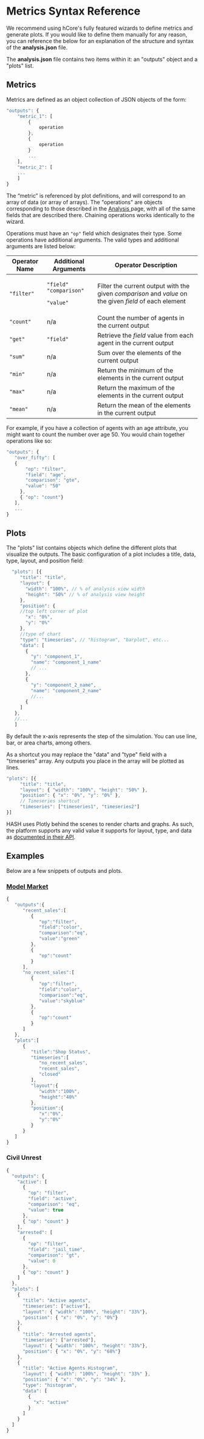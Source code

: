 # Metrics Syntax Reference

We recommend using hCore's fully featured wizards to define metrics and generate plots. If you would like to define them manually for any reason, you can reference the below for an explanation of the structure and syntax of the **analysis.json** file.

The **analysis.json** file contains two items within it: an "outputs" object and a "plots" list.

## Metrics

Metrics are defined as an object collection of JSON objects of the form:

```javascript
"outputs": {
    "metric_1": [
        {
            operation
        },
        {
            operation
        }
        ...
    ],
    "metric_2": [
    ...
    ]
}
```

The “metric” is referenced by plot definitions, and will correspond to an array of data \(or array of arrays\). The "operations" are objects corresponding to those described in the [Analysis ](./)page, with all of the same fields that are described there. Chaining operations works identically to the wizard.

Operations must have an `"op"` field which designates their type. Some operations have additional arguments. The valid types and additional arguments are listed below:

<table class="docs-table">
  <thead>
    <tr>
      <th class="text-left">Operator Name</th>
      <th class="text-left">Additional Arguments</th>
      <th class="text-left">Operator Description</th>
    </tr>
  </thead>
  <tbody>
    <tr>
      <td class="text-left"><code>&quot;filter&quot;</code>
      </td>
      <td class="text-left">
        <p><code>&quot;field&quot;</code>  <code>&quot;comparison&quot;</code>
        </p>
        <p><code>&quot;value&quot;</code>
        </p>
      </td>
      <td class="text-left">Filter the current output with the given <em>comparison</em> and <em>value</em> on
        the given <em>field</em> of each element</td>
    </tr>
    <tr>
      <td class="text-left"><code>&quot;count&quot;</code>
      </td>
      <td class="text-left">n/a</td>
      <td class="text-left">Count the number of agents in the current output</td>
    </tr>
    <tr>
      <td class="text-left"><code>&quot;get&quot;</code>
      </td>
      <td class="text-left"><code>&quot;field&quot;</code>
      </td>
      <td class="text-left">Retrieve the <em>field</em> value from each agent in the current output</td>
    </tr>
    <tr>
      <td class="text-left"><code>&quot;sum&quot;</code>
      </td>
      <td class="text-left">n/a</td>
      <td class="text-left">Sum over the elements of the current output</td>
    </tr>
    <tr>
      <td class="text-left"><code>&quot;min&quot;</code>
      </td>
      <td class="text-left">n/a</td>
      <td class="text-left">Return the minimum of the elements in the current output</td>
    </tr>
    <tr>
      <td class="text-left"><code>&quot;max&quot;</code>
      </td>
      <td class="text-left">n/a</td>
      <td class="text-left">Return the maximum of the elements in the current output</td>
    </tr>
    <tr>
      <td class="text-left"><code>&quot;mean&quot;</code>
      </td>
      <td class="text-left">n/a</td>
      <td class="text-left">Return the mean of the elements in the current output</td>
    </tr>
  </tbody>
</table>

For example, if you have a collection of agents with an age attribute, you might want to count the number over age 50. You would chain together operations like so:

```javascript
"outputs": {
   "over_fifty": [
   {
       "op": "filter",
       "field": "age",
       "comparison": "gte",
       "value": "50"
     },
     { "op": "count"}
   ],
   ...
}
```

## Plots

The "plots" list contains objects which define the different plots that visualize the outputs. The basic configuration of a plot includes a title, data, type, layout, and position field:

```javascript
  "plots": [{
     "title": "title",
     "layout": {
       "width": "100%", // % of analysis view width
       "height": "50%" // % of analysis view height
     },
     "position": {
     //top left corner of plot
       "x": "0%",
       "y": "0%"
     },
     //type of chart
     "type": "timeseries", // "histogram", "barplot", etc...
     "data": [
       {
         "y": "component_1",
         "name": "component_1_name"
         // ...
       },
       {
         "y": "component_2_name",
         "name": "component_2_name"
         //...
       {
     ]
   },
   //...
   ]
```

By default the x-axis represents the step of the simulation. You can use line, bar, or area charts, among others.

As a shortcut you may replace the "data" and "type" field with a "timeseries" array. Any outputs you place in the array will be plotted as lines.

```javascript
"plots": [{
     "title": "title",
     "layout": { "width": "100%", "height": "50%" },
     "position": { "x": "0%", "y": "0%" },
     // Timeseries shortcut
     "timeseries": ["timeseries1", "timeseries2"]
}]
```

HASH uses Plotly behind the scenes to render charts and graphs. As such, the platform supports any valid value it supports for layout, type, and data as [documented in their API](https://plotly.com/javascript/reference/).

## Examples

Below are a few snippets of outputs and plots.

### [Model Market](https://core.hash.ai/@hash/model-market/4.4.1)

```javascript
{
   "outputs":{
      "recent_sales":[
         {
            "op":"filter",
            "field":"color",
            "comparison":"eq",
            "value":"green"
         },
         {
            "op":"count"
         }
      ],
      "no_recent_sales":[
         {
            "op":"filter",
            "field":"color",
            "comparison":"eq",
            "value":"skyblue"
         },
         {
            "op":"count"
         }
      ]
   },
   "plots":[
      {
         "title":"Shop Status",
         "timeseries":[
            "no_recent_sales",
            "recent_sales",
            "closed"
         ],
         "layout":{
            "width":"100%",
            "height":"40%"
         },
         "position":{
            "x":"0%",
            "y":"0%"
         }
      }
   ]
}
```

### Civil Unrest

```javascript
{
  "outputs": {
    "active": [
      {
        "op": "filter",
        "field": "active",
        "comparison": "eq",
        "value": true
      },
      { "op": "count" }
    ],
    "arrested": [
      {
        "op": "filter",
        "field": "jail_time",
        "comparison": "gt",
        "value": 0
      },
      { "op": "count" }
    ]
  },
  "plots": [
    {
      "title": "Active agents",
      "timeseries": ["active"],
      "layout": { "width": "100%", "height": "33%"},
      "position": { "x": "0%", "y": "0%"}
    },
    {
      "title": "Arrested agents",
      "timeseries": ["arrested"],
      "layout": { "width": "100%", "height": "33%"},
      "position": { "x": "0%", "y": "68%"}
    },
    {
      "title": "Active Agents Histogram",
      "layout": { "width": "100%", "height": "33%" },
      "position": { "x": "0%", "y": "34%" },
      "type": "histogram",
      "data": [
        {
          "x": "active"
        }
      ]
    }
  ]
}
```

